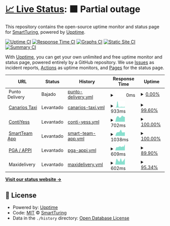 # [📈 Live Status](https://SmartTuring.github.io/upptime): <!--live status--> **🟧 Partial outage**

This repository contains the open-source uptime monitor and status page for [SmartTuring](sturing.com.ec), powered by [Upptime](https://github.com/upptime/upptime).

[![Uptime CI](https://github.com/SmartTuring/upptime/workflows/Uptime%20CI/badge.svg)](https://github.com/SmartTuring/upptime/actions?query=workflow%3A%22Uptime+CI%22)
[![Response Time CI](https://github.com/SmartTuring/upptime/workflows/Response%20Time%20CI/badge.svg)](https://github.com/SmartTuring/upptime/actions?query=workflow%3A%22Response+Time+CI%22)
[![Graphs CI](https://github.com/SmartTuring/upptime/workflows/Graphs%20CI/badge.svg)](https://github.com/SmartTuring/upptime/actions?query=workflow%3A%22Graphs+CI%22)
[![Static Site CI](https://github.com/SmartTuring/upptime/workflows/Static%20Site%20CI/badge.svg)](https://github.com/SmartTuring/upptime/actions?query=workflow%3A%22Static+Site+CI%22)
[![Summary CI](https://github.com/SmartTuring/upptime/workflows/Summary%20CI/badge.svg)](https://github.com/SmartTuring/upptime/actions?query=workflow%3A%22Summary+CI%22)

With [Upptime](https://upptime.js.org), you can get your own unlimited and free uptime monitor and status page, powered entirely by a GitHub repository. We use [Issues](https://github.com/SmartTuring/upptime/issues) as incident reports, [Actions](https://github.com/SmartTuring/upptime/actions) as uptime monitors, and [Pages](https://SmartTuring.github.io/upptime) for the status page.

<!--start: status pages-->
<!-- This summary is generated by Upptime (https://github.com/upptime/upptime) -->
<!-- Do not edit this manually, your changes will be overwritten -->
<!-- prettier-ignore -->
| URL | Status | History | Response Time | Uptime |
| --- | ------ | ------- | ------------- | ------ |
| <img alt="" src="https://icons.duckduckgo.com/ip3/null.ico" height="13"> Punto Delivery | Bajado | [punto-delivery.yml](https://github.com/SmartTuring/upptime/commits/HEAD/history/punto-delivery.yml) | <details><summary><img alt="Response time graph" src="./graphs/punto-delivery/response-time-week.png" height="20"> 0ms</summary><br><a href="https://SmartTuring.github.io/upptime/history/punto-delivery"><img alt="Response time 594" src="https://img.shields.io/endpoint?url=https%3A%2F%2Fraw.githubusercontent.com%2FSmartTuring%2Fupptime%2FHEAD%2Fapi%2Fpunto-delivery%2Fresponse-time.json"></a><br><a href="https://SmartTuring.github.io/upptime/history/punto-delivery"><img alt="24-hour response time 0" src="https://img.shields.io/endpoint?url=https%3A%2F%2Fraw.githubusercontent.com%2FSmartTuring%2Fupptime%2FHEAD%2Fapi%2Fpunto-delivery%2Fresponse-time-day.json"></a><br><a href="https://SmartTuring.github.io/upptime/history/punto-delivery"><img alt="7-day response time 0" src="https://img.shields.io/endpoint?url=https%3A%2F%2Fraw.githubusercontent.com%2FSmartTuring%2Fupptime%2FHEAD%2Fapi%2Fpunto-delivery%2Fresponse-time-week.json"></a><br><a href="https://SmartTuring.github.io/upptime/history/punto-delivery"><img alt="30-day response time 0" src="https://img.shields.io/endpoint?url=https%3A%2F%2Fraw.githubusercontent.com%2FSmartTuring%2Fupptime%2FHEAD%2Fapi%2Fpunto-delivery%2Fresponse-time-month.json"></a><br><a href="https://SmartTuring.github.io/upptime/history/punto-delivery"><img alt="1-year response time 594" src="https://img.shields.io/endpoint?url=https%3A%2F%2Fraw.githubusercontent.com%2FSmartTuring%2Fupptime%2FHEAD%2Fapi%2Fpunto-delivery%2Fresponse-time-year.json"></a></details> | <details><summary><a href="https://SmartTuring.github.io/upptime/history/punto-delivery">0.00%</a></summary><a href="https://SmartTuring.github.io/upptime/history/punto-delivery"><img alt="All-time uptime 54.48%" src="https://img.shields.io/endpoint?url=https%3A%2F%2Fraw.githubusercontent.com%2FSmartTuring%2Fupptime%2FHEAD%2Fapi%2Fpunto-delivery%2Fuptime.json"></a><br><a href="https://SmartTuring.github.io/upptime/history/punto-delivery"><img alt="24-hour uptime 0.00%" src="https://img.shields.io/endpoint?url=https%3A%2F%2Fraw.githubusercontent.com%2FSmartTuring%2Fupptime%2FHEAD%2Fapi%2Fpunto-delivery%2Fuptime-day.json"></a><br><a href="https://SmartTuring.github.io/upptime/history/punto-delivery"><img alt="7-day uptime 0.00%" src="https://img.shields.io/endpoint?url=https%3A%2F%2Fraw.githubusercontent.com%2FSmartTuring%2Fupptime%2FHEAD%2Fapi%2Fpunto-delivery%2Fuptime-week.json"></a><br><a href="https://SmartTuring.github.io/upptime/history/punto-delivery"><img alt="30-day uptime 0.00%" src="https://img.shields.io/endpoint?url=https%3A%2F%2Fraw.githubusercontent.com%2FSmartTuring%2Fupptime%2FHEAD%2Fapi%2Fpunto-delivery%2Fuptime-month.json"></a><br><a href="https://SmartTuring.github.io/upptime/history/punto-delivery"><img alt="1-year uptime 54.48%" src="https://img.shields.io/endpoint?url=https%3A%2F%2Fraw.githubusercontent.com%2FSmartTuring%2Fupptime%2FHEAD%2Fapi%2Fpunto-delivery%2Fuptime-year.json"></a></details>
| <img alt="" src="https://icons.duckduckgo.com/ip3/app.loscanarios.ec.ico" height="13"> [Canarios Taxi](https://app.loscanarios.ec) | Levantado | [canarios-taxi.yml](https://github.com/SmartTuring/upptime/commits/HEAD/history/canarios-taxi.yml) | <details><summary><img alt="Response time graph" src="./graphs/canarios-taxi/response-time-week.png" height="20"> 933ms</summary><br><a href="https://SmartTuring.github.io/upptime/history/canarios-taxi"><img alt="Response time 740" src="https://img.shields.io/endpoint?url=https%3A%2F%2Fraw.githubusercontent.com%2FSmartTuring%2Fupptime%2FHEAD%2Fapi%2Fcanarios-taxi%2Fresponse-time.json"></a><br><a href="https://SmartTuring.github.io/upptime/history/canarios-taxi"><img alt="24-hour response time 380" src="https://img.shields.io/endpoint?url=https%3A%2F%2Fraw.githubusercontent.com%2FSmartTuring%2Fupptime%2FHEAD%2Fapi%2Fcanarios-taxi%2Fresponse-time-day.json"></a><br><a href="https://SmartTuring.github.io/upptime/history/canarios-taxi"><img alt="7-day response time 933" src="https://img.shields.io/endpoint?url=https%3A%2F%2Fraw.githubusercontent.com%2FSmartTuring%2Fupptime%2FHEAD%2Fapi%2Fcanarios-taxi%2Fresponse-time-week.json"></a><br><a href="https://SmartTuring.github.io/upptime/history/canarios-taxi"><img alt="30-day response time 739" src="https://img.shields.io/endpoint?url=https%3A%2F%2Fraw.githubusercontent.com%2FSmartTuring%2Fupptime%2FHEAD%2Fapi%2Fcanarios-taxi%2Fresponse-time-month.json"></a><br><a href="https://SmartTuring.github.io/upptime/history/canarios-taxi"><img alt="1-year response time 740" src="https://img.shields.io/endpoint?url=https%3A%2F%2Fraw.githubusercontent.com%2FSmartTuring%2Fupptime%2FHEAD%2Fapi%2Fcanarios-taxi%2Fresponse-time-year.json"></a></details> | <details><summary><a href="https://SmartTuring.github.io/upptime/history/canarios-taxi">99.60%</a></summary><a href="https://SmartTuring.github.io/upptime/history/canarios-taxi"><img alt="All-time uptime 81.16%" src="https://img.shields.io/endpoint?url=https%3A%2F%2Fraw.githubusercontent.com%2FSmartTuring%2Fupptime%2FHEAD%2Fapi%2Fcanarios-taxi%2Fuptime.json"></a><br><a href="https://SmartTuring.github.io/upptime/history/canarios-taxi"><img alt="24-hour uptime 100.00%" src="https://img.shields.io/endpoint?url=https%3A%2F%2Fraw.githubusercontent.com%2FSmartTuring%2Fupptime%2FHEAD%2Fapi%2Fcanarios-taxi%2Fuptime-day.json"></a><br><a href="https://SmartTuring.github.io/upptime/history/canarios-taxi"><img alt="7-day uptime 99.60%" src="https://img.shields.io/endpoint?url=https%3A%2F%2Fraw.githubusercontent.com%2FSmartTuring%2Fupptime%2FHEAD%2Fapi%2Fcanarios-taxi%2Fuptime-week.json"></a><br><a href="https://SmartTuring.github.io/upptime/history/canarios-taxi"><img alt="30-day uptime 31.88%" src="https://img.shields.io/endpoint?url=https%3A%2F%2Fraw.githubusercontent.com%2FSmartTuring%2Fupptime%2FHEAD%2Fapi%2Fcanarios-taxi%2Fuptime-month.json"></a><br><a href="https://SmartTuring.github.io/upptime/history/canarios-taxi"><img alt="1-year uptime 81.16%" src="https://img.shields.io/endpoint?url=https%3A%2F%2Fraw.githubusercontent.com%2FSmartTuring%2Fupptime%2FHEAD%2Fapi%2Fcanarios-taxi%2Fuptime-year.json"></a></details>
| <img alt="" src="https://icons.duckduckgo.com/ip3/contable.contiyess.com.ico" height="13"> [ContiYess](https://contable.contiyess.com) | Levantado | [conti-yess.yml](https://github.com/SmartTuring/upptime/commits/HEAD/history/conti-yess.yml) | <details><summary><img alt="Response time graph" src="./graphs/conti-yess/response-time-week.png" height="20"> 702ms</summary><br><a href="https://SmartTuring.github.io/upptime/history/conti-yess"><img alt="Response time 746" src="https://img.shields.io/endpoint?url=https%3A%2F%2Fraw.githubusercontent.com%2FSmartTuring%2Fupptime%2FHEAD%2Fapi%2Fconti-yess%2Fresponse-time.json"></a><br><a href="https://SmartTuring.github.io/upptime/history/conti-yess"><img alt="24-hour response time 711" src="https://img.shields.io/endpoint?url=https%3A%2F%2Fraw.githubusercontent.com%2FSmartTuring%2Fupptime%2FHEAD%2Fapi%2Fconti-yess%2Fresponse-time-day.json"></a><br><a href="https://SmartTuring.github.io/upptime/history/conti-yess"><img alt="7-day response time 702" src="https://img.shields.io/endpoint?url=https%3A%2F%2Fraw.githubusercontent.com%2FSmartTuring%2Fupptime%2FHEAD%2Fapi%2Fconti-yess%2Fresponse-time-week.json"></a><br><a href="https://SmartTuring.github.io/upptime/history/conti-yess"><img alt="30-day response time 564" src="https://img.shields.io/endpoint?url=https%3A%2F%2Fraw.githubusercontent.com%2FSmartTuring%2Fupptime%2FHEAD%2Fapi%2Fconti-yess%2Fresponse-time-month.json"></a><br><a href="https://SmartTuring.github.io/upptime/history/conti-yess"><img alt="1-year response time 746" src="https://img.shields.io/endpoint?url=https%3A%2F%2Fraw.githubusercontent.com%2FSmartTuring%2Fupptime%2FHEAD%2Fapi%2Fconti-yess%2Fresponse-time-year.json"></a></details> | <details><summary><a href="https://SmartTuring.github.io/upptime/history/conti-yess">100.00%</a></summary><a href="https://SmartTuring.github.io/upptime/history/conti-yess"><img alt="All-time uptime 45.54%" src="https://img.shields.io/endpoint?url=https%3A%2F%2Fraw.githubusercontent.com%2FSmartTuring%2Fupptime%2FHEAD%2Fapi%2Fconti-yess%2Fuptime.json"></a><br><a href="https://SmartTuring.github.io/upptime/history/conti-yess"><img alt="24-hour uptime 100.00%" src="https://img.shields.io/endpoint?url=https%3A%2F%2Fraw.githubusercontent.com%2FSmartTuring%2Fupptime%2FHEAD%2Fapi%2Fconti-yess%2Fuptime-day.json"></a><br><a href="https://SmartTuring.github.io/upptime/history/conti-yess"><img alt="7-day uptime 100.00%" src="https://img.shields.io/endpoint?url=https%3A%2F%2Fraw.githubusercontent.com%2FSmartTuring%2Fupptime%2FHEAD%2Fapi%2Fconti-yess%2Fuptime-week.json"></a><br><a href="https://SmartTuring.github.io/upptime/history/conti-yess"><img alt="30-day uptime 100.00%" src="https://img.shields.io/endpoint?url=https%3A%2F%2Fraw.githubusercontent.com%2FSmartTuring%2Fupptime%2FHEAD%2Fapi%2Fconti-yess%2Fuptime-month.json"></a><br><a href="https://SmartTuring.github.io/upptime/history/conti-yess"><img alt="1-year uptime 45.54%" src="https://img.shields.io/endpoint?url=https%3A%2F%2Fraw.githubusercontent.com%2FSmartTuring%2Fupptime%2FHEAD%2Fapi%2Fconti-yess%2Fuptime-year.json"></a></details>
| <img alt="" src="https://icons.duckduckgo.com/ip3/smarteamapp.fcorporation.com.ec.ico" height="13"> [SmartTeam App](https://smarteamapp.fcorporation.com.ec) | Levantado | [smart-team-app.yml](https://github.com/SmartTuring/upptime/commits/HEAD/history/smart-team-app.yml) | <details><summary><img alt="Response time graph" src="./graphs/smart-team-app/response-time-week.png" height="20"> 1038ms</summary><br><a href="https://SmartTuring.github.io/upptime/history/smart-team-app"><img alt="Response time 1229" src="https://img.shields.io/endpoint?url=https%3A%2F%2Fraw.githubusercontent.com%2FSmartTuring%2Fupptime%2FHEAD%2Fapi%2Fsmart-team-app%2Fresponse-time.json"></a><br><a href="https://SmartTuring.github.io/upptime/history/smart-team-app"><img alt="24-hour response time 1166" src="https://img.shields.io/endpoint?url=https%3A%2F%2Fraw.githubusercontent.com%2FSmartTuring%2Fupptime%2FHEAD%2Fapi%2Fsmart-team-app%2Fresponse-time-day.json"></a><br><a href="https://SmartTuring.github.io/upptime/history/smart-team-app"><img alt="7-day response time 1038" src="https://img.shields.io/endpoint?url=https%3A%2F%2Fraw.githubusercontent.com%2FSmartTuring%2Fupptime%2FHEAD%2Fapi%2Fsmart-team-app%2Fresponse-time-week.json"></a><br><a href="https://SmartTuring.github.io/upptime/history/smart-team-app"><img alt="30-day response time 1147" src="https://img.shields.io/endpoint?url=https%3A%2F%2Fraw.githubusercontent.com%2FSmartTuring%2Fupptime%2FHEAD%2Fapi%2Fsmart-team-app%2Fresponse-time-month.json"></a><br><a href="https://SmartTuring.github.io/upptime/history/smart-team-app"><img alt="1-year response time 1229" src="https://img.shields.io/endpoint?url=https%3A%2F%2Fraw.githubusercontent.com%2FSmartTuring%2Fupptime%2FHEAD%2Fapi%2Fsmart-team-app%2Fresponse-time-year.json"></a></details> | <details><summary><a href="https://SmartTuring.github.io/upptime/history/smart-team-app">100.00%</a></summary><a href="https://SmartTuring.github.io/upptime/history/smart-team-app"><img alt="All-time uptime 99.87%" src="https://img.shields.io/endpoint?url=https%3A%2F%2Fraw.githubusercontent.com%2FSmartTuring%2Fupptime%2FHEAD%2Fapi%2Fsmart-team-app%2Fuptime.json"></a><br><a href="https://SmartTuring.github.io/upptime/history/smart-team-app"><img alt="24-hour uptime 100.00%" src="https://img.shields.io/endpoint?url=https%3A%2F%2Fraw.githubusercontent.com%2FSmartTuring%2Fupptime%2FHEAD%2Fapi%2Fsmart-team-app%2Fuptime-day.json"></a><br><a href="https://SmartTuring.github.io/upptime/history/smart-team-app"><img alt="7-day uptime 100.00%" src="https://img.shields.io/endpoint?url=https%3A%2F%2Fraw.githubusercontent.com%2FSmartTuring%2Fupptime%2FHEAD%2Fapi%2Fsmart-team-app%2Fuptime-week.json"></a><br><a href="https://SmartTuring.github.io/upptime/history/smart-team-app"><img alt="30-day uptime 100.00%" src="https://img.shields.io/endpoint?url=https%3A%2F%2Fraw.githubusercontent.com%2FSmartTuring%2Fupptime%2FHEAD%2Fapi%2Fsmart-team-app%2Fuptime-month.json"></a><br><a href="https://SmartTuring.github.io/upptime/history/smart-team-app"><img alt="1-year uptime 99.87%" src="https://img.shields.io/endpoint?url=https%3A%2F%2Fraw.githubusercontent.com%2FSmartTuring%2Fupptime%2FHEAD%2Fapi%2Fsmart-team-app%2Fuptime-year.json"></a></details>
| <img alt="" src="https://icons.duckduckgo.com/ip3/appi-ec.net.ico" height="13"> [PGA / APPI](https://appi-ec.net) | Levantado | [pga-appi.yml](https://github.com/SmartTuring/upptime/commits/HEAD/history/pga-appi.yml) | <details><summary><img alt="Response time graph" src="./graphs/pga-appi/response-time-week.png" height="20"> 609ms</summary><br><a href="https://SmartTuring.github.io/upptime/history/pga-appi"><img alt="Response time 675" src="https://img.shields.io/endpoint?url=https%3A%2F%2Fraw.githubusercontent.com%2FSmartTuring%2Fupptime%2FHEAD%2Fapi%2Fpga-appi%2Fresponse-time.json"></a><br><a href="https://SmartTuring.github.io/upptime/history/pga-appi"><img alt="24-hour response time 505" src="https://img.shields.io/endpoint?url=https%3A%2F%2Fraw.githubusercontent.com%2FSmartTuring%2Fupptime%2FHEAD%2Fapi%2Fpga-appi%2Fresponse-time-day.json"></a><br><a href="https://SmartTuring.github.io/upptime/history/pga-appi"><img alt="7-day response time 609" src="https://img.shields.io/endpoint?url=https%3A%2F%2Fraw.githubusercontent.com%2FSmartTuring%2Fupptime%2FHEAD%2Fapi%2Fpga-appi%2Fresponse-time-week.json"></a><br><a href="https://SmartTuring.github.io/upptime/history/pga-appi"><img alt="30-day response time 631" src="https://img.shields.io/endpoint?url=https%3A%2F%2Fraw.githubusercontent.com%2FSmartTuring%2Fupptime%2FHEAD%2Fapi%2Fpga-appi%2Fresponse-time-month.json"></a><br><a href="https://SmartTuring.github.io/upptime/history/pga-appi"><img alt="1-year response time 675" src="https://img.shields.io/endpoint?url=https%3A%2F%2Fraw.githubusercontent.com%2FSmartTuring%2Fupptime%2FHEAD%2Fapi%2Fpga-appi%2Fresponse-time-year.json"></a></details> | <details><summary><a href="https://SmartTuring.github.io/upptime/history/pga-appi">89.90%</a></summary><a href="https://SmartTuring.github.io/upptime/history/pga-appi"><img alt="All-time uptime 99.58%" src="https://img.shields.io/endpoint?url=https%3A%2F%2Fraw.githubusercontent.com%2FSmartTuring%2Fupptime%2FHEAD%2Fapi%2Fpga-appi%2Fuptime.json"></a><br><a href="https://SmartTuring.github.io/upptime/history/pga-appi"><img alt="24-hour uptime 100.00%" src="https://img.shields.io/endpoint?url=https%3A%2F%2Fraw.githubusercontent.com%2FSmartTuring%2Fupptime%2FHEAD%2Fapi%2Fpga-appi%2Fuptime-day.json"></a><br><a href="https://SmartTuring.github.io/upptime/history/pga-appi"><img alt="7-day uptime 89.90%" src="https://img.shields.io/endpoint?url=https%3A%2F%2Fraw.githubusercontent.com%2FSmartTuring%2Fupptime%2FHEAD%2Fapi%2Fpga-appi%2Fuptime-week.json"></a><br><a href="https://SmartTuring.github.io/upptime/history/pga-appi"><img alt="30-day uptime 97.68%" src="https://img.shields.io/endpoint?url=https%3A%2F%2Fraw.githubusercontent.com%2FSmartTuring%2Fupptime%2FHEAD%2Fapi%2Fpga-appi%2Fuptime-month.json"></a><br><a href="https://SmartTuring.github.io/upptime/history/pga-appi"><img alt="1-year uptime 99.58%" src="https://img.shields.io/endpoint?url=https%3A%2F%2Fraw.githubusercontent.com%2FSmartTuring%2Fupptime%2FHEAD%2Fapi%2Fpga-appi%2Fuptime-year.json"></a></details>
| <img alt="" src="https://icons.duckduckgo.com/ip3/null.ico" height="13"> Maxidelivery | Levantado | [maxidelivery.yml](https://github.com/SmartTuring/upptime/commits/HEAD/history/maxidelivery.yml) | <details><summary><img alt="Response time graph" src="./graphs/maxidelivery/response-time-week.png" height="20"> 602ms</summary><br><a href="https://SmartTuring.github.io/upptime/history/maxidelivery"><img alt="Response time 454" src="https://img.shields.io/endpoint?url=https%3A%2F%2Fraw.githubusercontent.com%2FSmartTuring%2Fupptime%2FHEAD%2Fapi%2Fmaxidelivery%2Fresponse-time.json"></a><br><a href="https://SmartTuring.github.io/upptime/history/maxidelivery"><img alt="24-hour response time 1185" src="https://img.shields.io/endpoint?url=https%3A%2F%2Fraw.githubusercontent.com%2FSmartTuring%2Fupptime%2FHEAD%2Fapi%2Fmaxidelivery%2Fresponse-time-day.json"></a><br><a href="https://SmartTuring.github.io/upptime/history/maxidelivery"><img alt="7-day response time 602" src="https://img.shields.io/endpoint?url=https%3A%2F%2Fraw.githubusercontent.com%2FSmartTuring%2Fupptime%2FHEAD%2Fapi%2Fmaxidelivery%2Fresponse-time-week.json"></a><br><a href="https://SmartTuring.github.io/upptime/history/maxidelivery"><img alt="30-day response time 466" src="https://img.shields.io/endpoint?url=https%3A%2F%2Fraw.githubusercontent.com%2FSmartTuring%2Fupptime%2FHEAD%2Fapi%2Fmaxidelivery%2Fresponse-time-month.json"></a><br><a href="https://SmartTuring.github.io/upptime/history/maxidelivery"><img alt="1-year response time 454" src="https://img.shields.io/endpoint?url=https%3A%2F%2Fraw.githubusercontent.com%2FSmartTuring%2Fupptime%2FHEAD%2Fapi%2Fmaxidelivery%2Fresponse-time-year.json"></a></details> | <details><summary><a href="https://SmartTuring.github.io/upptime/history/maxidelivery">95.34%</a></summary><a href="https://SmartTuring.github.io/upptime/history/maxidelivery"><img alt="All-time uptime 99.68%" src="https://img.shields.io/endpoint?url=https%3A%2F%2Fraw.githubusercontent.com%2FSmartTuring%2Fupptime%2FHEAD%2Fapi%2Fmaxidelivery%2Fuptime.json"></a><br><a href="https://SmartTuring.github.io/upptime/history/maxidelivery"><img alt="24-hour uptime 67.40%" src="https://img.shields.io/endpoint?url=https%3A%2F%2Fraw.githubusercontent.com%2FSmartTuring%2Fupptime%2FHEAD%2Fapi%2Fmaxidelivery%2Fuptime-day.json"></a><br><a href="https://SmartTuring.github.io/upptime/history/maxidelivery"><img alt="7-day uptime 95.34%" src="https://img.shields.io/endpoint?url=https%3A%2F%2Fraw.githubusercontent.com%2FSmartTuring%2Fupptime%2FHEAD%2Fapi%2Fmaxidelivery%2Fuptime-week.json"></a><br><a href="https://SmartTuring.github.io/upptime/history/maxidelivery"><img alt="30-day uptime 98.73%" src="https://img.shields.io/endpoint?url=https%3A%2F%2Fraw.githubusercontent.com%2FSmartTuring%2Fupptime%2FHEAD%2Fapi%2Fmaxidelivery%2Fuptime-month.json"></a><br><a href="https://SmartTuring.github.io/upptime/history/maxidelivery"><img alt="1-year uptime 99.68%" src="https://img.shields.io/endpoint?url=https%3A%2F%2Fraw.githubusercontent.com%2FSmartTuring%2Fupptime%2FHEAD%2Fapi%2Fmaxidelivery%2Fuptime-year.json"></a></details>

<!--end: status pages-->

[**Visit our status website →**](https://SmartTuring.github.io/upptime)

## 📄 License

- Powered by: [Upptime](https://github.com/upptime/upptime)
- Code: [MIT](./LICENSE) © [SmartTuring](sturing.com.ec)
- Data in the `./history` directory: [Open Database License](https://opendatacommons.org/licenses/odbl/1-0/)
